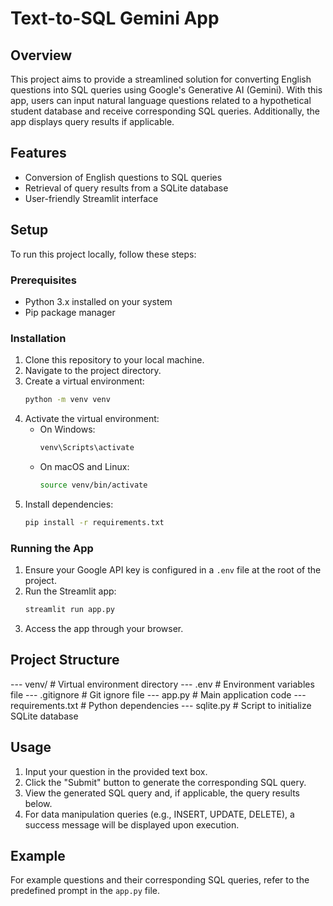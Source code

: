 # Text-to-SQL Gemini App

## Overview
This project aims to provide a streamlined solution for converting English questions into SQL queries using Google's Generative AI (Gemini). With this app, users can input natural language questions related to a hypothetical student database and receive corresponding SQL queries. Additionally, the app displays query results if applicable.

## Features
- Conversion of English questions to SQL queries
- Retrieval of query results from a SQLite database
- User-friendly Streamlit interface

## Setup
To run this project locally, follow these steps:

### Prerequisites
- Python 3.x installed on your system
- Pip package manager

### Installation
1. Clone this repository to your local machine.
2. Navigate to the project directory.
3. Create a virtual environment:
    ```bash
    python -m venv venv
    ```
4. Activate the virtual environment:
    - On Windows:
        ```bash
        venv\Scripts\activate
        ```
    - On macOS and Linux:
        ```bash
        source venv/bin/activate
        ```
5. Install dependencies:
    ```bash
    pip install -r requirements.txt
    ```

### Running the App
1. Ensure your Google API key is configured in a `.env` file at the root of the project.
2. Run the Streamlit app:
    ```bash
    streamlit run app.py
    ```
3. Access the app through your browser.

## Project Structure

--- venv/ # Virtual environment directory
--- .env # Environment variables file
--- .gitignore # Git ignore file
--- app.py # Main application code
--- requirements.txt # Python dependencies
--- sqlite.py # Script to initialize SQLite database


## Usage
1. Input your question in the provided text box.
2. Click the "Submit" button to generate the corresponding SQL query.
3. View the generated SQL query and, if applicable, the query results below.
4. For data manipulation queries (e.g., INSERT, UPDATE, DELETE), a success message will be displayed upon execution.

## Example
For example questions and their corresponding SQL queries, refer to the predefined prompt in the `app.py` file.
